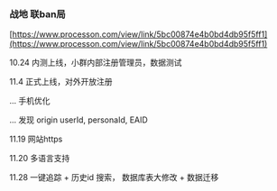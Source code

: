 ### 战地 联ban局

[https://www.processon.com/view/link/5bc00874e4b0bd4db95f5ff1](https://www.processon.com/view/link/5bc00874e4b0bd4db95f5ff1)

10.24 内测上线，小群内部注册管理员，数据测试

11.4 正式上线，对外开放注册

... 手机优化

... 发现 origin userId, personaId, EAID

11.19 网站https

11.20 多语言支持

11.28 一键追踪 + 历史id 搜索， 数据库表大修改 + 数据迁移
